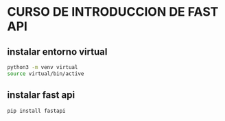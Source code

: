 
# CURSO DE INTRODUCCION DE FAST API


## instalar entorno virtual
```sh
python3 -m venv virtual
source virtual/bin/active
```

## instalar fast api
```sh
pip install fastapi
```
